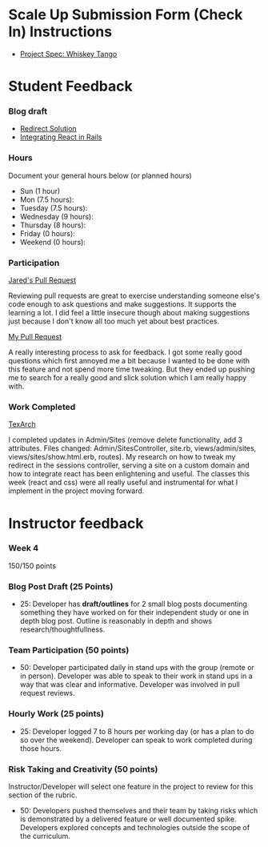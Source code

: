 # Scale Up Submission Form (Check In) Instructions

- [Project Spec: Whiskey Tango](https://github.com/turingschool/lesson_plans/blob/master/ruby_04-apis_and_scalability/independent_study_project.markdown)

# Student Feedback

### Blog draft

 * [Redirect Solution](https://gist.github.com/Claudia108/3db665ef12246ec0b782ac1cab9941c2)
 * [Integrating React in Rails](https://gist.github.com/Claudia108/decc0f0d8ec682173fdac2a252ab006d)

### Hours

Document your general hours below (or planned hours)

- Sun (1 hour)
- Mon (7.5 hours):
- Tuesday (7.5 hours):
- Wednesday (9 hours):
- Thursday (8 hours):
- Friday (0 hours):
- Weekend (0 hours):

### Participation

[Jared's Pull Request](https://github.com/LookingForMe/lookingfor/pull/108)

Reviewing pull requests are great to exercise understanding someone else's code enough to ask questions and make suggestions. It supports the learning a lot.
I did feel a little insecure though about making suggestions just because I don't know all too much yet about best practices.

[My Pull Request](https://github.com/Claudia108/TexArch/pull/58)

A really interesting process to ask for feedback. I got some really good questions which first annoyed me a bit because I wanted to be done with this feature and not spend more time tweaking. But they ended up pushing me to search for a really good and slick solution which I am really happy with.

### Work Completed

[TexArch](https://github.com/Claudia108/TexArch)

I completed updates in Admin/Sites (remove delete functionality, add 3 attributes. Files changed: Admin/SitesController, site.rb, views/admin/sites, views/sites/show.html.erb, routes). My research on how to tweak my redirect in the sessions controller, serving a site on a custom domain and how to integrate react has been enlightening and useful.
The classes this week (react and css) were all really useful and instrumental for what I implement in the project moving forward.

# Instructor feedback

### Week 4

150/150 points

### Blog Post Draft (25 Points)  

  * 25: Developer has **draft/outlines** for 2 small blog posts documenting something they have worked on for their independent study or one in depth blog post. Outline is reasonably in depth and shows research/thoughtfullness.

### Team Participation (50 points)

  * 50: Developer participated daily in stand ups with the group (remote or in person). Developer was able to speak to their work in stand ups in a way that was clear and informative. Developer was involved in pull request reviews.

### Hourly Work (25 points)

  * 25: Developer logged 7 to 8 hours per working day (or has a plan to do so over the weekend). Developer can speak to work completed during those hours.

### Risk Taking and Creativity (50 points)

Instructor/Developer will select one feature in the project to review for this section of the rubric.

  * 50: Developers pushed themselves and their team by taking risks which is demonstrated by a delivered feature or well documented spike. Developers explored concepts and technologies outside the scope of the curriculum.
